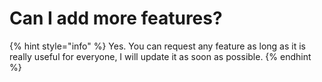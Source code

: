 # Can I add more features?

{% hint style="info" %}
Yes. You can request any feature as long as it is really useful for everyone, I will update it as soon as possible.
{% endhint %}
